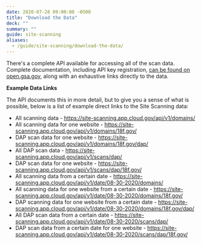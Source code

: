 ```yaml
---
date: 2020-07-28 09:00:00 -0500
title: "Download the Data"
deck: ""
summary: ""
guide: site-scanning
aliases:
  - /guide/site-scanning/download-the-data/
---
```

There's a complete API available for accessing all of the scan data.  Complete documentation, including API key registration, [can be found on open.gsa.gov](https://open.gsa.gov/api/spotlight-api/), along with an exhaustive links directly to the data.  

**Example Data Links**

The API documents this in more detail, but to give you a sense of what is possible, below is a list of example direct links to the Site Scanning data:  


* All scanning data - https://site-scanning.app.cloud.gov/api/v1/domains/  
* All scanning data for one website - https://site-scanning.app.cloud.gov/api/v1/domains/18f.gov/  
* DAP scan data for one website - https://site-scanning.app.cloud.gov/api/v1/domains/18f.gov/dap/  
* All DAP scan data - https://site-scanning.app.cloud.gov/api/v1/scans/dap/  
* DAP scan data for one website - https://site-scanning.app.cloud.gov/api/v1/scans/dap/18f.gov/  
* All scanning data from a certain date - https://site-scanning.app.cloud.gov/api/v1/date/08-30-2020/domains/  
* All scanning data for one website from a certain date - https://site-scanning.app.cloud.gov/api/v1/date/08-30-2020/domains/18f.gov/  
* DAP scanning data for one website from a certain date - https://site-scanning.app.cloud.gov/api/v1/date/08-30-2020/domains/18f.gov/dap/  
* All DAP scan data from a certain date - https://site-scanning.app.cloud.gov/api/v1/date/08-30-2020/scans/dap/  
* DAP scan data from a certain date for one website - https://site-scanning.app.cloud.gov/api/v1/date/08-30-2020/scans/dap/18f.gov/  
   
